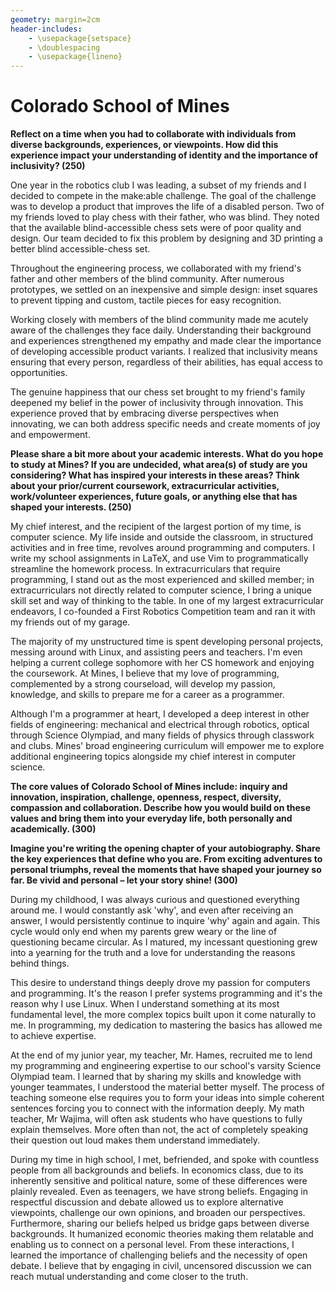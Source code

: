 ```yaml
---
geometry: margin=2cm
header-includes:
    - \usepackage{setspace}
    - \doublespacing
    - \usepackage{lineno}
---
```


# Colorado School of Mines

**Reflect on a time when you had to collaborate with individuals from diverse
backgrounds, experiences, or viewpoints. How did this experience impact your
understanding of identity and the importance of inclusivity? (250)**

One year in the robotics club I was leading, a subset of my friends and I
decided to compete in the make:able challenge. The goal of the challenge was to
develop a product that improves the life of a disabled person. Two of my
friends loved to play chess with their father, who was blind. They noted that
the available blind-accessible chess sets were of poor quality and design. Our
team decided to fix this problem by designing and 3D printing a better blind
accessible-chess set.

Throughout the engineering process, we collaborated with my friend's father and
other members of the blind community. After numerous prototypes, we settled on
an inexpensive and simple design: inset squares to prevent tipping and custom,
tactile pieces for easy recognition.

Working closely with members of the blind community made me acutely aware of
the challenges they face daily. Understanding their background and experiences
strengthened my empathy and made clear the importance of developing accessible
product variants. I realized that inclusivity means ensuring that every person,
regardless of their abilities, has equal access to opportunities.

The genuine happiness that our chess set brought to my friend's family deepened
my belief in the power of inclusivity through innovation. This experience
proved that by embracing diverse perspectives when innovating, we can both
address specific needs and create moments of joy and empowerment.

**Please share a bit more about your academic interests. What do you hope to
study at Mines? If you are undecided, what area(s) of study are you
considering? What has inspired your interests in these areas? Think about your
prior/current coursework, extracurricular activities, work/volunteer
experiences, future goals, or anything else that has shaped your interests. (250)**

My chief interest, and the recipient of the largest portion of my time, is
computer science. My life inside and outside the classroom, in structured
activities and in free time, revolves around programming and computers. I write
my school assignments in LaTeX, and use Vim to programmatically streamline the
homework process. In extracurriculars that require programming, I stand out as
the most experienced and skilled member; in extracurriculars not directly
related to computer science, I bring a unique skill set and way of thinking to
the table. In one of my largest extracurricular endeavors, I co-founded a First
Robotics Competition team and ran it with my friends out of my garage.

The majority of my unstructured time is spent developing personal projects,
messing around with Linux, and assisting peers and teachers. I'm even helping a
current college sophomore with her CS homework and enjoying the coursework. At
Mines, I believe that my love of programming, complemented by a strong
courseload, will develop my passion, knowledge, and skills to prepare me for a
career as a programmer.

Although I'm a programmer at heart, I developed a deep interest in other fields
of engineering: mechanical and electrical through robotics, optical through
Science Olympiad, and many fields of physics through classwork and clubs.
Mines' broad engineering curriculum will empower me to explore additional
engineering topics alongside my chief interest in computer science.

**The core values of Colorado School of Mines include: inquiry and innovation,
inspiration, challenge, openness, respect, diversity, compassion and
collaboration. Describe how you would build on these values and bring them into
your everyday life, both personally and academically. (300)**



**Imagine you're writing the opening chapter of your autobiography. Share the
key experiences that define who you are.  From exciting adventures to personal
triumphs, reveal the moments that have shaped your journey so far. Be vivid and
personal – let your story shine! (300)**

During my childhood, I was always curious and questioned everything around me.
I would constantly ask 'why', and even after receiving an answer, I would
persistently continue to inquire 'why' again and again. This cycle would only
end when my parents grew weary or the line of questioning became circular. As I
matured, my incessant questioning grew into a yearning for the truth and a love
for understanding the reasons behind things.

This desire to understand things deeply drove my passion for computers and
programming. It's the reason I prefer systems programming and it's the reason
why I use Linux. When I understand something at its most fundamental level, the
more complex topics built upon it come naturally to me. In programming, my
dedication to mastering the basics has allowed me to achieve expertise.

At the end of my junior year, my teacher, Mr. Hames, recruited me to lend my
programming and engineering expertise to our school's varsity Science Olympiad
team. I learned that by sharing my skills and knowledge with younger teammates,
I understood the material better myself. The process of teaching someone else
requires you to form your ideas into simple coherent sentences forcing you to
connect with the information deeply. My math teacher, Mr Wajima, will often ask
students who have questions to fully explain themselves. More often than not,
the act of completely speaking their question out loud makes them understand
immediately.

During my time in high school, I met, befriended, and spoke with countless
people from all backgrounds and beliefs. In economics class, due to its
inherently sensitive and political nature, some of these differences were
plainly revealed. Even as teenagers, we have strong beliefs. Engaging in
respectful discussion and debate allowed us to explore alternative viewpoints,
challenge our own opinions, and broaden our perspectives. Furthermore, sharing
our beliefs helped us bridge gaps between diverse backgrounds. It humanized
economic theories making them relatable and enabling us to connect on a
personal level. From these interactions, I learned the importance of
challenging beliefs and the necessity of open debate. I believe that by
engaging in civil, uncensored discussion we can reach mutual understanding and
come closer to the truth.

